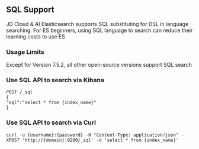 ## SQL Support
 JD Cloud & AI Elasticsearch supports SQL substituting for DSL in language searching. For ES beginners, using SQL language to search can reduce their learning costs to use ES</br>

### Usage Limits
Except for Version 7.5.2, all other open-source versions support SQL search

### Use SQL API to search via Kibana

```
POST /_sql
{
"sql":"select * from {index_name}"
}
```

### Use SQL API to search via Curl

```
curl -u {username}:{password} -H "Content-Type: application/json" -XPOST 'http://{domain}:9200/_sql' -d 'select * from {index_name}'
```
